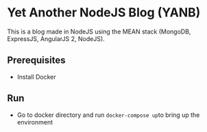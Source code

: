 # Yet Another NodeJS Blog (YANB)

This is a blog made in NodeJS using the MEAN stack (MongoDB, ExpressJS, AngularJS 2, NodeJS).

## Prerequisites

* Install Docker

## Run

* Go to docker directory and run `docker-compose up`to bring up the environment